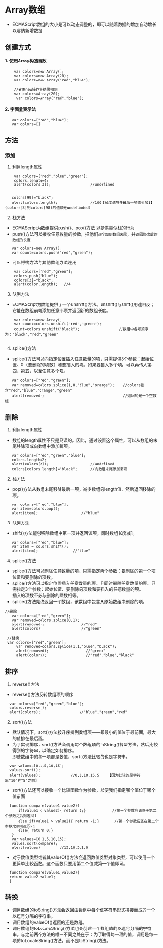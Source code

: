 # Array数组
- ECMAScript数组的大小是可以动态调整的，即可以随着数据的增加自动增长以容纳新增数据

## 创建方式
#### 1. 使用Array构造函数
````
    var colors=new Array();
    var colors=new Array(20);
    var colors=new Array("red","blue");
    
    //省略new操作符结果相同
    var colors=Array(20);
     var colors=Array("red","blue");
 ````
 #### 2. 字面量表示法
 ````
    var colors=["red","blue"];
    var colors=[];
   ````
 ## 方法
 ### 添加
 1. 利用length属性
 ````
     var colors=["red","blue","green"];
     colors.lengtg=4;
     alert(colors[3]);                  //undefined


    colors[99]="black";
    alert(colors.length);               //100【长度值等于最后一项索引加1】(colors[3]到colors[98)的值都是undefinded）
 ````
 2. 栈方法
 - ECMAScript为数组提供push()、pop()方法 以提供类似栈的行为
 - push()方法可以接收任意数量的参数，把他们`逐个加到数组末尾`，并`返回修改后的数组的长度`
 ````
    var colors=new Array();
    var count=colors.push("red","green");
 ````
- 可以将栈方法与其他数组方法连用
```
    var colors=["red","green"];
    colors.push("blue");
    colors[3]="black";
    alert(color.length);   //4
```

3. 队列方法
- ECMAScript为数组提供了一个unshift()方法。unshift()与shift()用途相反；它能在数组前端添加任意个项并返回新的数组长度。
````
    var colors=new Array(;
    var count=colors.unshift("red","green");
    count=colors.unshift("black");                  //数组中各项顺序为："black","red","green"
    
````
4. splice()方法
- splice()方法可以向指定位置插入任意数量的项，只需提供3个参数：起始位置、0（要删除的项数）和要插入的项。如果要插入多个项，可以再传入第四、第五，以至任意多个项。
 ````
    var colors=["red","green"];
    var removed=colors.splice(1,0,"blue","orange");    //colors包含"red","blue","orange","green"
    alert(removed);                                    //返回的是一个空数组
 ````
 
 ## 删除
 1. 利用length属性
 - 数组的length属性不只是只读的。因此，通过设置这个属性，可以从数组的末尾移除项或向数组中添加新项。
 ````
    var colors=["red","green","blue"];
    colors.length=2;
    alert(colors[2]);                   //undefined
    colors[colors.length]="black";      //向数组末尾添加新项
 ````
 2. 栈方法
 - pop()方法从数组末尾移除最后一项，减少数组的length值，然后返回移除的项。
 ````
    var colors=["red","blue"];
    var item=colors.pop();
    alert(item);                    //"blue"
 ````
 3. 队列方法
 - shift()方法能够移除数组中第一项并返回该项，同时数组长度减1。
 ````
    var colors=["red","blue"];
    var item = colors.shift();
    alert(item);                //"blue"
 ````
 4. splice()方法
 - splice()方法可以删除任意数量的项，只需指定两个参数：要删除的第一个项位置和要删除的项数。
 - splice()方法可以指定位置插入任意数量的项，且同时删除任意数量的项，只需指定3个参数：起始位置、要删除的项数和要插入的任意数量的项。<br>
 插入的项数不必与删除的项数相等。
 - splice()方法始终返回一个数组，该数组中包含从原始数组中删除的项。
 ````
 //删除
    var colors=["red","green"];
    var removed=colors.splice(0,1);
    alert(removed);                 //"red"
    alert(colors);                  //"green"
  
  //替换
  var colors=["red","green"];
      var removed=colors.splice(1,1,"blue","black");
      alert(removed);                 //"green"
      alert(colors);                  //"red","blue","black"
  ````
  
  
  
  ## 排序
  1. reverse()方法
  - reverse()方法反转数组项的顺序
  ````
    var colors=["red","green","blue"];
    colors.reverse();
    alert(colors);                  //"blue","green","red"
  ````
  2. sort()方法
  - 默认情况下，sort()方法按升序排列数组项——即最小的值位于最前面，最大的值排在最后面。
  - 为了实现排序，sort()方法会调用每个数组项的toString()转型方法，然后比较得到的字符串，以确定如何排序。<br>
  即使数组中的每一项都是数值，sort()方法比较的也是字符串。
  ````
    var values=[0,1,5,10,15];
    values.sort();
    alert(values);              //0,1,10,15,5    【因为比较的是字符串"10"在"5"之前】
  ````
  - sort()方法还可以接收一个比较函数作为参数，以便我们指定哪个值位于哪个值前面
  ````
    function compare(value1,value2){
        if(value1 < value2){ return 1;}            //第一个参数应该位于第二个参数之后则返回1     
        else if(value1 > value2){ return -1;}       //第一个参数应该在第二个参数之前则返回-1
        else{ return 0;}                            
     }
     var values=[0,1,5,10,15];
     values.sort(compare);
     alert(values);        //15,10,5,1,0            
  ````
  - 对于数值类型或者其valueOf()方法会返回数值类型对象类型，可以使用一个更简单比较函数。这个函数只要用第二个值减第一个值即可。
  ````
    function compare(value1,value2){
    return value2-value1;
    }
  ````
  
  ## 转换
  - 调用数组的toString()方法会返回由数组中每个值字符串形式拼接而成的一个以逗号分隔的字符串。
  - 调用数组的valueOf()返回的还是数组。
  - 调用数组的toLocaleString()方法也会创建一个数组值的以逗号分隔的字符串。与之前两个方法的唯一不同之处在于：为了取得每一项的值，调用是每一项的toLocaleString()方法，而不是toString()方法。
  
 
  
  
        